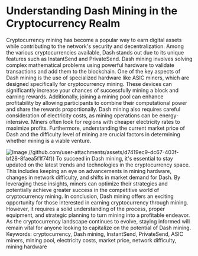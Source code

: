 # Understanding Dash Mining in the Cryptocurrency Realm
Cryptocurrency mining has become a popular way to earn digital assets while contributing to the network's security and decentralization. Among the various cryptocurrencies available, Dash stands out due to its unique features such as InstantSend and PrivateSend. Dash mining involves solving complex mathematical problems using powerful hardware to validate transactions and add them to the blockchain.
One of the key aspects of Dash mining is the use of specialized hardware like ASIC miners, which are designed specifically for cryptocurrency mining. These devices can significantly increase your chances of successfully mining a block and earning rewards. Additionally, joining a mining pool can enhance profitability by allowing participants to combine their computational power and share the rewards proportionally.
Dash mining also requires careful consideration of electricity costs, as mining operations can be energy-intensive. Miners often look for regions with cheaper electricity rates to maximize profits. Furthermore, understanding the current market price of Dash and the difficulty level of mining are crucial factors in determining whether mining is a viable venture.

![Image](https://github.com/user-attachments/assets/4a25d116-2220-4385-b08e-f287af8fcbc4)
 //github.com/user-attachments/assets/d7419ec9-dc67-403f-bf28-8faea5f1f74f))
To succeed in Dash mining, it's essential to stay updated on the latest trends and technologies in the cryptocurrency space. This includes keeping an eye on advancements in mining hardware, changes in network difficulty, and shifts in market demand for Dash. By leveraging these insights, miners can optimize their strategies and potentially achieve greater success in the competitive world of cryptocurrency mining.
In conclusion, Dash mining offers an exciting opportunity for those interested in earning cryptocurrency through mining. However, it requires a solid understanding of the process, proper equipment, and strategic planning to turn mining into a profitable endeavor. As the cryptocurrency landscape continues to evolve, staying informed will remain vital for anyone looking to capitalize on the potential of Dash mining.
Keywords: cryptocurrency, Dash mining, InstantSend, PrivateSend, ASIC miners, mining pool, electricity costs, market price, network difficulty, mining hardware
